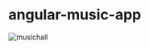 # angular-music-app

![musichall](https://cloud.githubusercontent.com/assets/9130018/12941921/e4206446-cff8-11e5-93fc-31bbc4c520a3.png)